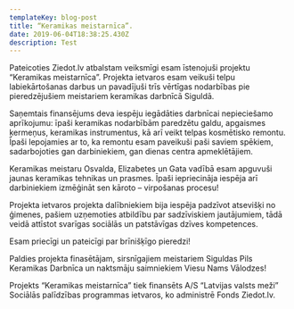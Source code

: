 ```yaml
---
templateKey: blog-post
title: “Keramikas meistarnīca”.
date: 2019-06-04T18:38:25.430Z
description: Test
---
```

Pateicoties Ziedot.lv atbalstam veiksmīgi esam īstenojuši projektu “Keramikas meistarnīca”. Projekta ietvaros esam veikuši telpu labiekārtošanas darbus un pavadījuši trīs vērtīgas nodarbības pie pieredzējušiem meistariem keramikas darbnīcā Siguldā. 

Saņemtais finansējums deva iespēju iegādāties darbnīcai nepieciešamo aprīkojumu: īpaši keramikas nodarbībām paredzētu galdu, apgaismes ķermeņus, keramikas instrumentus, kā arī veikt telpas kosmētisko remontu. Īpaši lepojamies ar to, ka remontu esam paveikuši paši saviem spēkiem, sadarbojoties gan darbiniekiem, gan dienas centra apmeklētājiem. 

Keramikas meistaru Osvalda, Elizabetes un Gata vadībā esam apguvuši jaunas keramikas tehnikas un prasmes. Īpaši iepriecināja iespēja arī darbiniekiem izmēģināt sen kāroto – virpošanas procesu! 

Projekta ietvaros projekta dalībniekiem bija iespēja padzīvot atsevišķi no ģimenes, pašiem uzņemoties atbildību par sadzīviskiem jautājumiem, tādā veidā attīstot svarīgas sociālās un patstāvīgas dzīves kompetences.

Esam priecīgi un pateicīgi par brīnišķīgo pieredzi! 

Paldies projekta finasētājam, sirsnīgajiem meistariem Siguldas Pils Keramikas Darbnīca un naktsmāju saimniekiem Viesu Nams Vālodzes!

Projekts “Keramikas meistarnīca” tiek finansēts A/S “Latvijas valsts meži” Sociālās palīdzības programmas ietvaros, ko administrē Fonds Ziedot.lv.
